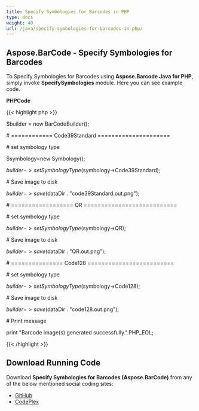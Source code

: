 ```yaml
---
title: Specify Symbologies for Barcodes in PHP
type: docs
weight: 40
url: /java/specify-symbologies-for-barcodes-in-php/
---
```


## **Aspose.BarCode - Specify Symbologies for Barcodes**
To Specify Symbologies for Barcodes using **Aspose.Barcode Java for PHP**, simply invoke **SpecifySymbologies** module. Here you can see example code.

**PHPCode**

{{< highlight php >}}

 $builder = new BarCodeBuilder();

\# ============ Code39Standard =====================

\# set symbology type

$symbology=new Symbology();

$builder->setSymbologyType($symbology->Code39Standard);

\# Save image to disk

$builder->save($dataDir . "code39Standard.out.png");

\# ================== QR ===========================

\# set symbology type

$builder->setSymbologyType($symbology->QR);

\# Save image to disk

$builder->save($dataDir . "QR.out.png");

\# =============== Code128 =========================

\# set symbology type

$builder->setSymbologyType($symbology->Code128);

\# Save image to disk

$builder->save($dataDir . "code128.out.png");

\# Print message

print "Barcode image(s) generated successfully.".PHP_EOL;

{{< /highlight >}}
## **Download Running Code**
Download **Specify Symbologies for Barcodes (Aspose.BarCode)** from any of the below mentioned social coding sites:

- [GitHub](https://github.com/aspose-barcode/Aspose.BarCode-for-Java/blob/master/Plugins/Aspose_Barcode_Java_for_PHP/src/aspose/barcode/WorkingWithBarcode/UtilityFeatures/SpecifySymbologies.php)
- [CodePlex](https://asposebarcodejavaphp.codeplex.com/SourceControl/latest#src/aspose/barcode/WorkingWithBarcode/UtilityFeatures/SpecifySymbologies.php)
